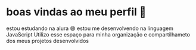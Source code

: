 # boas vindas ao meu perfil 🖤
estou estudando na alura 😄
estou me desenvolvendo na linguagem JavaScript
Utilizo esse espaço para minha organização e compartilhameto dos meus projetos desenvolvidos
